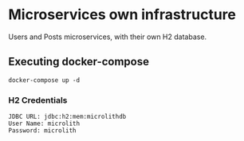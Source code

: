 # Microservices own infrastructure

Users and Posts microservices, with their own H2 database.

## Executing docker-compose

```
docker-compose up -d
```

### H2 Credentials
```
JDBC URL: jdbc:h2:mem:microlithdb
User Name: microlith
Password: microlith
```
